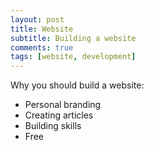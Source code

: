 ```yaml
---
layout: post
title: Website
subtitle: Building a website
comments: true
tags: [website, development]
---
```


Why you should build a website:

- Personal branding
- Creating articles
- Building skills
- Free
